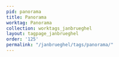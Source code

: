 ```yaml
---
pid: panorama
title: Panorama
worktag: Panorama
collection: worktags_janbrueghel
layout: tagpage_janbrueghel
order: '125'
permalink: "/janbrueghel/tags/panorama/"
---
```

